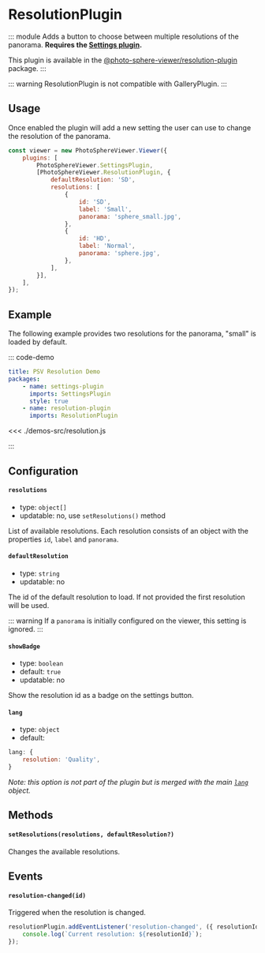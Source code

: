 # ResolutionPlugin

<Badges module="resolution-plugin"/>

::: module
<ApiButton page="modules/ResolutionPlugin.html"/>
Adds a button to choose between multiple resolutions of the panorama. **Requires the [Settings plugin](./settings.md).**

This plugin is available in the [@photo-sphere-viewer/resolution-plugin](https://www.npmjs.com/package/@photo-sphere-viewer/resolution-plugin) package.
:::

::: warning
ResolutionPlugin is not compatible with GalleryPlugin.
:::

## Usage

Once enabled the plugin will add a new setting the user can use to change the resolution of the panorama.

```js
const viewer = new PhotoSphereViewer.Viewer({
    plugins: [
        PhotoSphereViewer.SettingsPlugin,
        [PhotoSphereViewer.ResolutionPlugin, {
            defaultResolution: 'SD',
            resolutions: [
                {
                    id: 'SD',
                    label: 'Small',
                    panorama: 'sphere_small.jpg',
                },
                {
                    id: 'HD',
                    label: 'Normal',
                    panorama: 'sphere.jpg',
                },
            ],
        }],
    ],
});
```

## Example

The following example provides two resolutions for the panorama, "small" is loaded by default.

::: code-demo

```yaml
title: PSV Resolution Demo
packages:
    - name: settings-plugin
      imports: SettingsPlugin
      style: true
    - name: resolution-plugin
      imports: ResolutionPlugin
```

<<< ./demos-src/resolution.js

:::

## Configuration

#### `resolutions`

-   type: `object[]`
-   updatable: no, use `setResolutions()` method

List of available resolutions. Each resolution consists of an object with the properties `id`, `label` and `panorama`.

#### `defaultResolution`

-   type: `string`
-   updatable: no

The id of the default resolution to load. If not provided the first resolution will be used.

::: warning
If a `panorama` is initially configured on the viewer, this setting is ignored.
:::

#### `showBadge`

-   type: `boolean`
-   default: `true`
-   updatable: no

Show the resolution id as a badge on the settings button.

#### `lang`

-   type: `object`
-   default:

```js
lang: {
    resolution: 'Quality',
}
```

_Note: this option is not part of the plugin but is merged with the main [`lang`](../guide/config.md#lang) object._

## Methods

#### `setResolutions(resolutions, defaultResolution?)`

Changes the available resolutions.

## Events

#### `resolution-changed(id)`

Triggered when the resolution is changed.

```js
resolutionPlugin.addEventListener('resolution-changed', ({ resolutionId }) => {
    console.log(`Current resolution: ${resolutionId}`);
});
```
